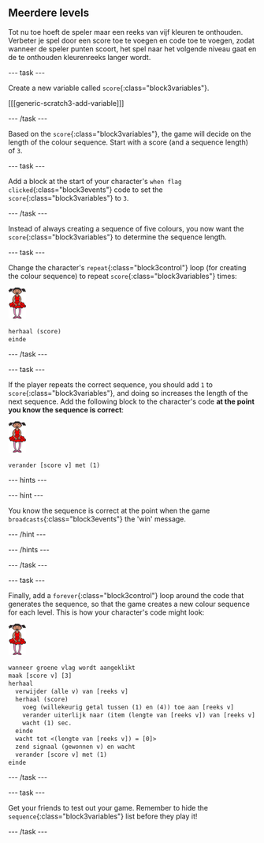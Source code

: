 ## Meerdere levels

Tot nu toe hoeft de speler maar een reeks van vijf kleuren te onthouden. Verbeter je spel door een score toe te voegen en code toe te voegen, zodat wanneer de speler punten scoort, het spel naar het volgende niveau gaat en de te onthouden kleurenreeks langer wordt.

\--- task \---

Create a new variable called `score`{:class="block3variables"}.

[[[generic-scratch3-add-variable]]]

\--- /task \---

Based on the `score`{:class="block3variables"}, the game will decide on the length of the colour sequence. Start with a score (and a sequence length) of `3`.

\--- task \---

Add a block at the start of your character's `when flag clicked`{:class="block3events"} code to set the `score`{:class="block3variables"} to `3`.

\--- /task \---

Instead of always creating a sequence of five colours, you now want the `score`{:class="block3variables"} to determine the sequence length.

\--- task \---

Change the character's `repeat`{:class="block3control"} loop (for creating the colour sequence) to repeat `score`{:class="block3variables"} times:

![sprite](images/ballerina.png)

```blocks3
herhaal (score)
einde
```

\--- /task \---

\--- task \---

If the player repeats the correct sequence, you should add `1` to `score`{:class="block3variables"}, and doing so increases the length of the next sequence. Add the following block to the character's code **at the point you know the sequence is correct**:

![sprite](images/ballerina.png)

```blocks3
verander [score v] met (1)
```

\--- hints \---

\--- hint \---

You know the sequence is correct at the point when the game `broadcasts`{:class="block3events"} the 'win' message.

\--- /hint \---

\--- /hints \---

\--- /task \---

\--- task \---

Finally, add a `forever`{:class="block3control"} loop around the code that generates the sequence, so that the game creates a new colour sequence for each level. This is how your character's code might look:

![ballerina](images/ballerina.png)

```blocks3
wanneer groene vlag wordt aangeklikt
maak [score v] [3]
herhaal 
  verwijder (alle v) van [reeks v]
  herhaal (score)
    voeg (willekeurig getal tussen (1) en (4)) toe aan [reeks v]
    verander uiterlijk naar (item (lengte van [reeks v]) van [reeks v]
    wacht (1) sec.
  einde
  wacht tot <(lengte van [reeks v]) = [0]>
  zend signaal (gewonnen v) en wacht
  verander [score v] met (1)
einde
```

\--- /task \---

\--- task \---

Get your friends to test out your game. Remember to hide the `sequence`{:class="block3variables"} list before they play it!

\--- /task \---